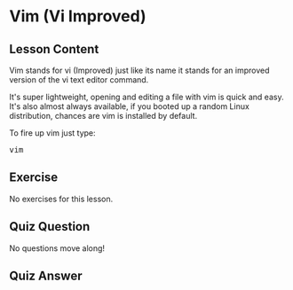 # Vim (Vi Improved)

## Lesson Content

Vim stands for vi (Improved) just like its name it stands for an improved version of the vi text editor command.

It's super lightweight, opening and editing a file with vim is quick and easy. It's also almost always available, if you booted up a random Linux distribution, chances are vim is installed by default. 

To fire up vim just type: <pre>vim</pre>

## Exercise

No exercises for this lesson.

## Quiz Question

No questions move along!

## Quiz Answer



